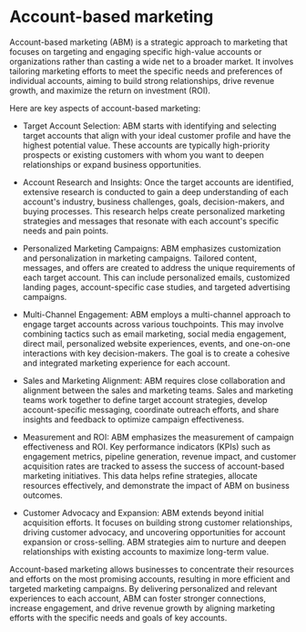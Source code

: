 # Account-based marketing

Account-based marketing (ABM) is a strategic approach to marketing that focuses on targeting and engaging specific high-value accounts or organizations rather than casting a wide net to a broader market. It involves tailoring marketing efforts to meet the specific needs and preferences of individual accounts, aiming to build strong relationships, drive revenue growth, and maximize the return on investment (ROI).

Here are key aspects of account-based marketing:

* Target Account Selection: ABM starts with identifying and selecting target accounts that align with your ideal customer profile and have the highest potential value. These accounts are typically high-priority prospects or existing customers with whom you want to deepen relationships or expand business opportunities.

* Account Research and Insights: Once the target accounts are identified, extensive research is conducted to gain a deep understanding of each account's industry, business challenges, goals, decision-makers, and buying processes. This research helps create personalized marketing strategies and messages that resonate with each account's specific needs and pain points.

* Personalized Marketing Campaigns: ABM emphasizes customization and personalization in marketing campaigns. Tailored content, messages, and offers are created to address the unique requirements of each target account. This can include personalized emails, customized landing pages, account-specific case studies, and targeted advertising campaigns.

* Multi-Channel Engagement: ABM employs a multi-channel approach to engage target accounts across various touchpoints. This may involve combining tactics such as email marketing, social media engagement, direct mail, personalized website experiences, events, and one-on-one interactions with key decision-makers. The goal is to create a cohesive and integrated marketing experience for each account.

* Sales and Marketing Alignment: ABM requires close collaboration and alignment between the sales and marketing teams. Sales and marketing teams work together to define target account strategies, develop account-specific messaging, coordinate outreach efforts, and share insights and feedback to optimize campaign effectiveness.

* Measurement and ROI: ABM emphasizes the measurement of campaign effectiveness and ROI. Key performance indicators (KPIs) such as engagement metrics, pipeline generation, revenue impact, and customer acquisition rates are tracked to assess the success of account-based marketing initiatives. This data helps refine strategies, allocate resources effectively, and demonstrate the impact of ABM on business outcomes.

* Customer Advocacy and Expansion: ABM extends beyond initial acquisition efforts. It focuses on building strong customer relationships, driving customer advocacy, and uncovering opportunities for account expansion or cross-selling. ABM strategies aim to nurture and deepen relationships with existing accounts to maximize long-term value.

Account-based marketing allows businesses to concentrate their resources and efforts on the most promising accounts, resulting in more efficient and targeted marketing campaigns. By delivering personalized and relevant experiences to each account, ABM can foster stronger connections, increase engagement, and drive revenue growth by aligning marketing efforts with the specific needs and goals of key accounts.